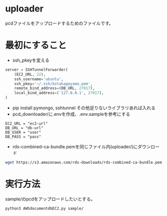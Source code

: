 # uploader 
pcdファイルをアップロードするためのファイルです。
# 最初にすること
- ssh_pkeyを変える
```python 
server = SSHTunnelForwarder(
    (EC2_URL, 22),
    ssh_username='ubuntu',
    ssh_pkey='~/.ssh/kotakageyama.pem',
    remote_bind_address=(DB_URL, 27017),
    local_bind_address=('127.0.0.1', 27017),
)
```
- pip install pymongo, sshtunnel
その他足りないライブラリあれば入れる
- pcd_downloader/に.envを作成、.env.sampleを参考にする
```
EC2_URL = "ec2-url"
DB_URL = "db-url"
DB_USER = "user"
DB_PASS = "pass"
```
- rds-combined-ca-bundle.pemを同じファイル内(uploader/)にダウンロード
```bash
wget https://s3.amazonaws.com/rds-downloads/rds-combined-ca-bundle.pem
```
# 実行方法
sample/のpcdをアップロードしたいとする。
```bash
python3 AWSdocumentdbEC2.py sample/
```